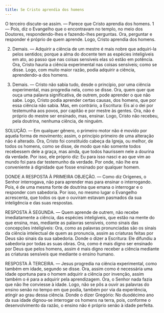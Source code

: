 ```yaml
---
title: Se Cristo aprendia dos homens
---
```


O terceiro discute-se assim. — Parece que Cristo aprendia dos homens.  1 — Pois, diz o Evangelho que o encontravam no templo, no meio dos Doutores, respondendo-lhes e fazendo-lhes perguntas. Ora, perguntar e responder é próprio de quem aprende. Logo, Cristo aprendia dos homens.  

2. Demais. — Adquirir a ciência de um mestre é mais nobre que adquiri-la pelos sentidos; porque a alma do docente tem as espécies inteligíveis em ato, ao passo que nas coisas sensíveis elas só estão em potência. Ora, Cristo hauria a ciência experimental nas coisas sensíveis; como se disse. Logo, com muito maior razão, podia adquirir a ciência, aprendendo-a dos homens.  

3. Demais. — Cristo não sabia tudo, desde o princípio, por uma ciência experimental, mas progredia nela, como se disse. Ora, quem quer que ouça uma palavra significativa, de outrem, pode aprender o que não sabe. Logo, Cristo podia aprender certas causas, dos homens, que por essa ciência não sabia.  Mas, em contrário, a Escritura: Eis aí o dei por testemunha aos povos, por capitão e por mestre às gentes. Ora, não é próprio do mestre ser ensinado, mas, ensinar. Logo, Cristo não recebeu, pela doutrina, nenhuma ciência, de ninguém.  

SOLUÇÃO. — Em qualquer gênero, o primeiro motor não é movido por aquela forma de movimento; assim, o princípio primeiro de uma alteração não é alterado. Ora, Cristo foi constituído cabeça da Igreja, ou melhor, de todos os homens, como se disse, de modo que não somente todos recebessem dele a graça, mas ainda, que todos haurissem nele a dourina da verdade. Por isso, ele próprio diz: Eu para isso nasci e ao que vim ao mundo foi para dar testemunho da verdade. Por onde, não lhe era conveniente à dignidade que fosse ensinado por qualquer homem.  

DONDE A RESPOSTA À PRIMEIRA OBJEÇÃO. — Como diz Orígenes, o Senhor interrogava, não para aprender mas para ensinar o interrogando. Pois, é de uma mesma fonte de doutrina que emana o interrogar e o responder com sabedoria. Por isso, no mesmo lugar o Evangelho acrescenta, que todos os que o ouviram estavam pasmados da sua inteligência e das suas respostas.  

RESPOSTA À SEGUNDA. — Quem aprende de outrem, não recebe imediatamente a ciência, das espécies inteligíveis, que estão na mente do que ensina, mas, mediante as palavras sensíveis, como sinais das concepções inteligíveis: Ora, como as palavras pronunciadas são os sinais da ciência intelectual de quem as pronuncia, assim as criaturas feitas por Deus são sinais da sua sabedoria. Donde o dizer a Escritura: Ele difundiu a sabedoria por todas as suas obras. Ora, como é mais digno ser ensinado por Deus que pelos homens, assim é mais digno receber a ciência mediante as criaturas sensíveis que mediante o ensino humano.  

RESPOSTA À TERCEIRA. — Jesus progredia na ciência experimental, como também em idade, segundo se disse. Ora, assim como é necessária uma idade oportuna para o homem adquirir a ciência por invenção, assim também o é para a adquirir pela aprendizagem. Ora, o Senhor nada fazia que não lhe conviesse à idade. Logo, não se pôs a ouvir as palavras do ensino senão no tempo em que podia, também por via da experiência, atingir ao grau dessa ciência. Donde o dizer Gregório: No duodécimo ano da sua idade dignou-se interrogar os homens na terra, pois, conforme o desenvolvimento da razão, o ensino não é próprio senão à idade perfeita.
